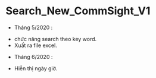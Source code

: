 # Search_New_CommSight_V1
- Tháng 5/2020 : 
 + chức năng search theo key word.
 + Xuất ra file excel.
- Tháng 6/2020 :
 + Hiễn thị ngày giờ.
 

